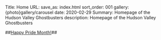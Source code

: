 Title: Home
URL:
save_as: index.html
sort_order: 001
gallery: {photo}gallery/carousel
date: 2020-02-29
Summary: Homepage of the Hudson Valley Ghostbusters
description: Homepage of the Hudson Valley Ghostbusters

##[Happy Pride Month!]({filename}../posts/pride_2022.md)##
